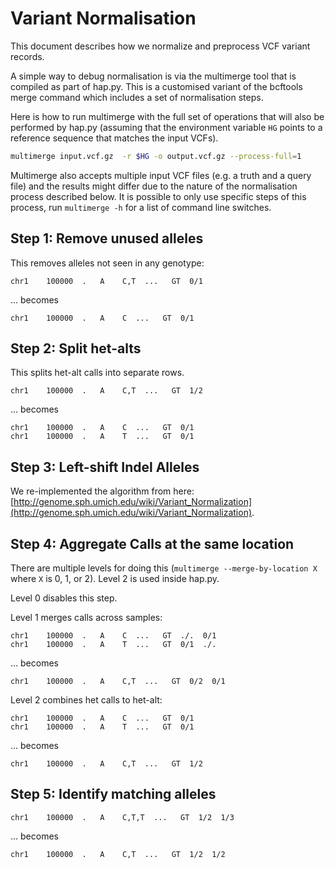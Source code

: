 Variant Normalisation
=====================

This document describes how we normalize and preprocess VCF variant records.

A simple way to debug normalisation is via the multimerge tool that is  compiled
as part of hap.py. This is a customised variant of the bcftools merge command
which includes a set of normalisation steps.

Here is how to run multimerge with the full set of operations that will also be
performed by hap.py (assuming that the environment variable `HG` points to a
reference sequence that matches the input VCFs).

```bash
multimerge input.vcf.gz  -r $HG -o output.vcf.gz --process-full=1
```

Multimerge also accepts multiple input VCF files (e.g. a truth and a query file)
and the results might differ due to the nature of the normalisation process
described below. It is possible to only use specific steps of this process, run
`multimerge -h` for a list of command line switches.

## Step 1: Remove unused alleles

This removes alleles not seen in any genotype:

```
chr1    100000  .   A    C,T  ...   GT  0/1
```

... becomes

```
chr1    100000  .   A    C  ...   GT  0/1
```

## Step 2: Split het-alts

This splits het-alt calls into separate rows.

```
chr1    100000  .   A    C,T  ...   GT  1/2
```

... becomes

```
chr1    100000  .   A    C  ...   GT  0/1
chr1    100000  .   A    T  ...   GT  0/1
```

## Step 3: Left-shift Indel Alleles

We re-implemented the algorithm from here: [http://genome.sph.umich.edu/wiki/Variant_Normalization](http://genome.sph.umich.edu/wiki/Variant_Normalization).

## Step 4: Aggregate Calls at the same location

There are multiple levels for doing this (`multimerge --merge-by-location X` 
where `X` is 0, 1, or 2). Level 2 is used inside hap.py.

Level 0 disables this step.

Level 1 merges calls across samples:

```
chr1    100000  .   A    C  ...   GT  ./.  0/1
chr1    100000  .   A    T  ...   GT  0/1  ./.
```

... becomes

```
chr1    100000  .   A    C,T  ...   GT  0/2  0/1
```

Level 2 combines het calls to het-alt:

```
chr1    100000  .   A    C  ...   GT  0/1
chr1    100000  .   A    T  ...   GT  0/1
```

... becomes

```
chr1    100000  .   A    C,T  ...   GT  1/2
```

## Step 5: Identify matching alleles

```
chr1    100000  .   A    C,T,T  ...   GT  1/2  1/3
```

... becomes

```
chr1    100000  .   A    C,T  ...   GT  1/2  1/2
```

